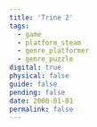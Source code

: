 ```yaml
---
title: 'Trine 2'
tags:
  - game
  - platform_steam
  - genre_platformer
  - genre_puzzle
digital: true
physical: false
guide: false
pending: false
date: 2000-01-01
permalink: false
---
```


